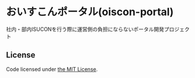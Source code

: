 # おいすこんポータル(oiscon-portal)
社内・部内ISUCONを行う際に運営側の負担にならないポータル開発プロジェクト

## License
Code licensed under [the MIT License](https://github.com/nagatea/oiscon-portal/blob/master/LICENSE).
